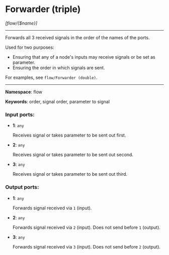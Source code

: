 # Forwarder (triple)

_[flow/{$name}]_

---

Forwards all 3 received signals in the order of the names of the ports.

Used for two purposes:
* Ensuring that any of a node's inputs may receive signals or be set as parameter.
* Ensuring the order in which signals are sent.

For examples, see `flow/Forwarder (double)`.

---

__Namespace__: flow

__Keywords__: order, signal order, parameter to signal

### Input ports:

* __1__: ` any `

    Receives signal or takes parameter to be sent out first.


* __2__: ` any `

    Receives signal or takes parameter to be sent out second.


* __3__: ` any `

    Receives signal or takes parameter to be sent out third.

### Output ports:

* __1__: ` any `

    Forwards signal received via `1` (input).


* __2__: ` any `

    Forwards signal received via `2` (input). Does not send before `1` (output).


* __3__: ` any `

    Forwards signal received via `3` (input). Does not send before `2` (output).

